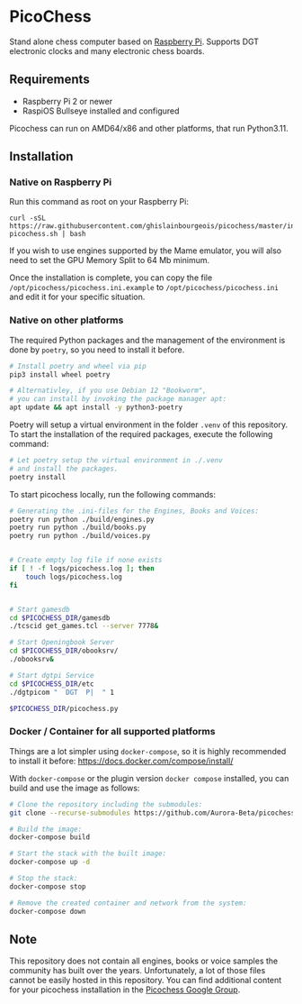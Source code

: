 # PicoChess

Stand alone chess computer based on [Raspberry Pi](http://www.raspberrypi.org/). Supports DGT electronic clocks and many electronic chess boards.

## Requirements

- Raspberry Pi 2 or newer
- RaspiOS Bullseye installed and configured

Picochess can run on AMD64/x86 and other platforms, that run Python3.11.

## Installation

### Native on Raspberry Pi
Run this command as root on your Raspberry Pi:

```
curl -sSL https://raw.githubusercontent.com/ghislainbourgeois/picochess/master/install-picochess.sh | bash
```

If you wish to use engines supported by the Mame emulator, you will also need
to set the GPU Memory Split to 64 Mb minimum.

Once the installation is complete, you can copy the file
`/opt/picochess/picochess.ini.example` to `/opt/picochess/picochess.ini` and
edit it for your specific situation.

### Native on other platforms

The required Python packages and the management of the environment is
done by `poetry`, so you need to install it before.

```sh
# Install poetry and wheel via pip
pip3 install wheel poetry

# Alternativley, if you use Debian 12 "Bookworm",
# you can install by invoking the package manager apt:
apt update && apt install -y python3-poetry
```

Poetry will setup a virtual environment in the folder `.venv` of this repository.
To start the installation of the required packages, execute the following command:

```sh
# Let poetry setup the virtual environment in ./.venv
# and install the packages.
poetry install
```

To start picochess locally, run the following commands:

```sh
# Generating the .ini-files for the Engines, Books and Voices:
poetry run python ./build/engines.py
poetry run python ./build/books.py
poetry run python ./build/voices.py


# Create empty log file if none exists
if [ ! -f logs/picochess.log ]; then
    touch logs/picochess.log
fi


# Start gamesdb
cd $PICOCHESS_DIR/gamesdb
./tcscid get_games.tcl --server 7778&

# Start Openingbook Server
cd $PICOCHESS_DIR/obooksrv/
./obooksrv&

# Start dgtpi Service
cd $PICOCHESS_DIR/etc
./dgtpicom "  DGT  P|  " 1

$PICOCHESS_DIR/picochess.py
```

### Docker / Container for all supported platforms

Things are a lot simpler using `docker-compose`,
so it is highly recommended to install it before:
<https://docs.docker.com/compose/install/>

With `docker-compose` or the plugin version `docker compose` installed,
you can build and use the image as follows:

```sh
# Clone the repository including the submodules:
git clone --recurse-submodules https://github.com/Aurora-Beta/picochess-docker.git

# Build the image:
docker-compose build

# Start the stack with the built image:
docker-compose up -d

# Stop the stack:
docker-compose stop

# Remove the created container and network from the system:
docker-compose down
```

## Note

This repository does not contain all engines, books or voice samples the
community has built over the years. Unfortunately, a lot of those files cannot
be easily hosted in this repository. You can find additional content for your
picochess installation in the [Picochess Google Group](https://groups.google.com/g/picochess).
